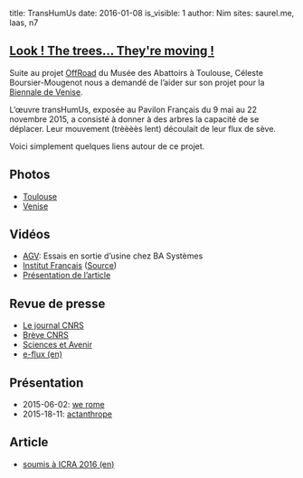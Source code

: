 title: TransHumUs
date: 2016-01-08
is_visible: 1
author: Nim
sites: saurel.me, laas, n7

## [Look ! The trees… They're moving !](https://youtu.be/XzugQBkUrZk?t=1m07s)

Suite au projet [OffRoad](https://vimeo.com/87218362) du Musée des Abattoirs à Toulouse, Céleste Boursier-Mougenot nous
a demandé de l’aider sur son projet pour la [Biennale de Venise](https://fr.wikipedia.org/wiki/Biennale_de_Venise).

L’œuvre transHumUs, exposée au Pavilon Français du 9 mai au 22 novembre 2015, a consisté à donner à des arbres la
capacité de se déplacer. Leur mouvement (trèèèès lent) découlait de leur flux de sève.

Voici simplement quelques liens autour de ce projet.


## Photos
* [Toulouse](https://saurel.me/photo/album/transhumus-laas/)
* [Venise](https://saurel.me/photo/album/transhumus/)

## Vidéos
* [AGV](https://cloud.laas.fr/public.php?service=files&t=0578a1981c9b29d74106d3bd457c6a31): Essais en sortie d’usine chez BA Systèmes
* [Institut Français](https://cloud.laas.fr/public.php?service=files&t=5652e7550bed8b43ca34f79ed3204488) ([Source](http://www.institutfrancais.com/fr/actualites/pavillon-francais-biennale-de-venise-2015-revolutions))
* [Présentation de l’article](https://cloud.laas.fr/index.php/s/oMjKW870fdN55N0)

## Revue de presse
* [Le journal CNRS](https://lejournal.cnrs.fr/articles/larbre-qui-deambule)
* [Brève CNRS](http://www.cnrs.fr/inee/communication/breves/b115.html)
* [Sciences et Avenir](http://www.sciencesetavenir.fr/nature-environnement/20150515.OBS9007/a-la-biennale-de-venise-les-arbres-bougent.html)
* [e-flux (en)](http://www.e-flux.com/announcements/celeste-boursier-mougenot/)

## Présentation
* 2015-06-02: [we rome](media/we-rome_venise.pdf)
* 2015-18-11: [actanthrope](media/actanthrope.pdf)

## Article
* [soumis à ICRA 2016 (en)](https://hal.archives-ouvertes.fr/hal-01206067/document)
